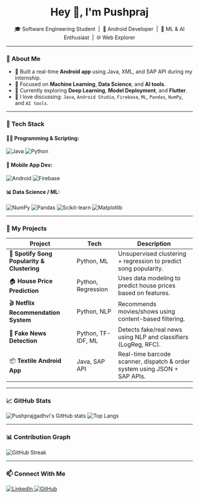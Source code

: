<h1 align="center">Hey 👋, I'm Pushpraj</h1>

<p align="center">
  🎓 Software Engineering Student &nbsp;|&nbsp; 📱 Android Developer &nbsp;|&nbsp; 🧠 ML & AI Enthusiast &nbsp;|&nbsp; 🌐 Web Explorer
</p>

---

### 🚀 About Me

- 🔨 Built a real-time **Android app** using Java, XML, and SAP API during my internship.
- 🎯 Focused on **Machine Learning**, **Data Science**, and **AI tools**.
- 🌱 Currently exploring **Deep Learning**, **Model Deployment**, and **Flutter**.
- 💬 I love discussing: `Java`, `Android Studio`, `Firebase`, `ML`, `Pandas`, `NumPy`, and `AI tools`.

---

### 🧰 Tech Stack

#### 👨‍💻 Programming & Scripting:
![Java](https://img.shields.io/badge/Java-007396?style=for-the-badge&logo=java&logoColor=white)
![Python](https://img.shields.io/badge/Python-3776AB?style=for-the-badge&logo=python&logoColor=white)

#### 📱 Mobile App Dev:
![Android](https://img.shields.io/badge/Android-3DDC84?style=for-the-badge&logo=android&logoColor=white)
![Firebase](https://img.shields.io/badge/Firebase-FFCA28?style=for-the-badge&logo=firebase&logoColor=black)

#### 📊 Data Science / ML:
![NumPy](https://img.shields.io/badge/Numpy-013243?style=for-the-badge&logo=numpy&logoColor=white)
![Pandas](https://img.shields.io/badge/Pandas-150458?style=for-the-badge&logo=pandas&logoColor=white)
![Scikit-learn](https://img.shields.io/badge/Scikit--Learn-F7931E?style=for-the-badge&logo=scikit-learn&logoColor=white)
![Matplotlib](https://img.shields.io/badge/Matplotlib-11557C?style=for-the-badge&logo=matplotlib&logoColor=white)

---

### 📂 My Projects

| Project | Tech | Description |
|--------|------|-------------|
| 🎵 **Spotify Song Popularity & Clustering** | Python, ML | Unsupervised clustering + regression to predict song popularity. |
| 🏠 **House Price Prediction** | Python, Regression | Uses data modeling to predict house prices based on features. |
| 🎬 **Netflix Recommendation System** | Python, NLP | Recommends movies/shows using content-based filtering. |
| 📰 **Fake News Detection** | Python, TF-IDF, ML | Detects fake/real news using NLP and classifiers (LogReg, RFC). |
| 📦 **Textile Android App** | Java, SAP API | Real-time barcode scanner, dispatch & order system using JSON + SAP APIs. |

---

### 📈 GitHub Stats

![Pushprajgadhvi's GitHub stats](https://github-readme-stats.vercel.app/api?username=Pushprajgadhvi&show_icons=true&theme=radical)
![Top Langs](https://github-readme-stats.vercel.app/api/top-langs/?username=Pushprajgadhvi&layout=compact&theme=radical)

---

### 📊 Contribution Graph

![GitHub Streak](https://streak-stats.demolab.com/?user=Pushprajgadhvi&theme=radical)

---


### 📫 Connect With Me

<p>
  <a href="https://www.linkedin.com/in/your-linkedin-id/" target="_blank">
    <img src="https://img.shields.io/badge/-LinkedIn-blue?style=for-the-badge&logo=Linkedin&logoColor=white" alt="LinkedIn"/>
  </a>
  <a href="https://github.com/Pushprajgadhvi/" target="_blank">
    <img src="https://img.shields.io/badge/-GitHub-black?style=for-the-badge&logo=github&logoColor=white" alt="GitHub"/>
  </a>
</p>

